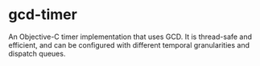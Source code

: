gcd-timer
=========

An Objective-C timer implementation that uses GCD. It is thread-safe and efficient, and can be configured with different temporal granularities and dispatch queues.